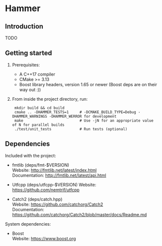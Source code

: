 # Hammer

## Introduction

TODO

## Getting started

1. Prerequisites:
    - A C++17 compiler
    - CMake >= 3.13
    - Boost library headers, version 1.65 or newer (Boost deps are on their way out :))

2. From inside the project directory, run:

        mkdir build && cd build        
        cmake .. -DHAMMER_TESTS=1     # -DCMAKE_BUILD_TYPE=Debug -DHAMMER_WARNINGS -DHAMMER_WERROR for development
        make                          # Use -jN for an appropriate value of N for parallel builds
        ./test/unit_tests             # Run tests (optional)

## Dependencies

Included with the project:

* fmtlib (deps/fmt-$VERSION)  
  Website:        <http://fmtlib.net/latest/index.html>  
  Documentation:  <http://fmtlib.net/latest/api.html>

* Utfcpp (deps/utfcpp-$VERSION)
  Website:        <https://github.com/nemtrif/utfcpp>

* Catch2 (deps/catch.hpp)  
  Website:        <https://github.com/catchorg/Catch2>  
  Documentation:  <https://github.com/catchorg/Catch2/blob/master/docs/Readme.md>

System dependencies:

* Boost  
  Website:        <https://www.boost.org>

